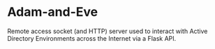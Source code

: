 # Adam-and-Eve
Remote access socket (and HTTP) server used to interact with Active Directory Environments across the Internet via a Flask API.
